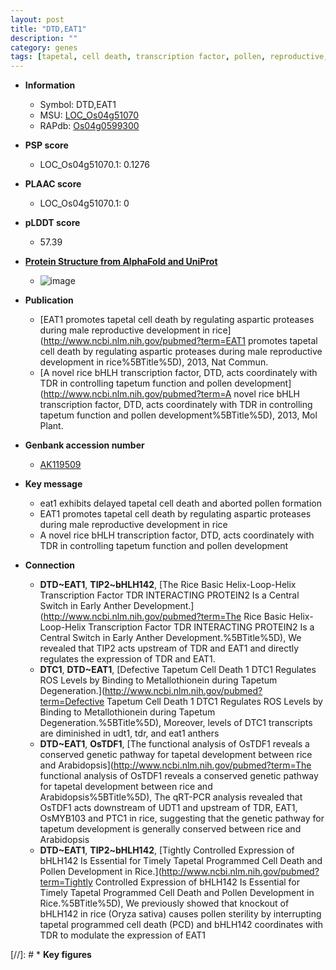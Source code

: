 ```yaml
---
layout: post
title: "DTD,EAT1"
description: ""
category: genes
tags: [tapetal, cell death, transcription factor, pollen, reproductive, tapetum]
---
```


* **Information**  
    + Symbol: DTD,EAT1  
    + MSU: [LOC_Os04g51070](http://rice.plantbiology.msu.edu/cgi-bin/ORF_infopage.cgi?orf=LOC_Os04g51070)  
    + RAPdb: [Os04g0599300](http://rapdb.dna.affrc.go.jp/viewer/gbrowse_details/irgsp1?name=Os04g0599300)  

* **PSP score**  
    + LOC_Os04g51070.1: 0.1276 

* **PLAAC score**  
    + LOC_Os04g51070.1: 0 

* **pLDDT score**
    + 57.39

* **[Protein Structure from AlphaFold and UniProt](https://www.uniprot.org/uniprotkb/Q7X8R0/entry#structure)**
    + ![image](https://ricepsp.github.io/images/Q7/AF-Q7X8R0-F1.png)

* **Publication**  
    + [EAT1 promotes tapetal cell death by regulating aspartic proteases during male reproductive development in rice](http://www.ncbi.nlm.nih.gov/pubmed?term=EAT1 promotes tapetal cell death by regulating aspartic proteases during male reproductive development in rice%5BTitle%5D), 2013, Nat Commun.
    + [A novel rice bHLH transcription factor, DTD, acts coordinately with TDR in controlling tapetum function and pollen development](http://www.ncbi.nlm.nih.gov/pubmed?term=A novel rice bHLH transcription factor, DTD, acts coordinately with TDR in controlling tapetum function and pollen development%5BTitle%5D), 2013, Mol Plant.

* **Genbank accession number**  
    + [AK119509](http://www.ncbi.nlm.nih.gov/nuccore/AK119509)

* **Key message**  
    + eat1 exhibits delayed tapetal cell death and aborted pollen formation
    + EAT1 promotes tapetal cell death by regulating aspartic proteases during male reproductive development in rice
    + A novel rice bHLH transcription factor, DTD, acts coordinately with TDR in controlling tapetum function and pollen development

* **Connection**  
    + __DTD~EAT1__, __TIP2~bHLH142__, [The Rice Basic Helix-Loop-Helix Transcription Factor TDR INTERACTING PROTEIN2 Is a Central Switch in Early Anther Development.](http://www.ncbi.nlm.nih.gov/pubmed?term=The Rice Basic Helix-Loop-Helix Transcription Factor TDR INTERACTING PROTEIN2 Is a Central Switch in Early Anther Development.%5BTitle%5D), We revealed that TIP2 acts upstream of TDR and EAT1 and directly regulates the expression of TDR and EAT1.
    + __DTC1__, __DTD~EAT1__, [Defective Tapetum Cell Death 1 DTC1 Regulates ROS Levels by Binding to Metallothionein during Tapetum Degeneration.](http://www.ncbi.nlm.nih.gov/pubmed?term=Defective Tapetum Cell Death 1 DTC1 Regulates ROS Levels by Binding to Metallothionein during Tapetum Degeneration.%5BTitle%5D), Moreover, levels of DTC1 transcripts are diminished in udt1, tdr, and eat1 anthers
    + __DTD~EAT1__, __OsTDF1__, [The functional analysis of OsTDF1 reveals a conserved genetic pathway for tapetal development between rice and Arabidopsis](http://www.ncbi.nlm.nih.gov/pubmed?term=The functional analysis of OsTDF1 reveals a conserved genetic pathway for tapetal development between rice and Arabidopsis%5BTitle%5D), The qRT-PCR analysis revealed that OsTDF1 acts downstream of UDT1 and upstream of TDR, EAT1, OsMYB103 and PTC1 in rice, suggesting that the genetic pathway for tapetum development is generally conserved between rice and Arabidopsis
    + __DTD~EAT1__, __TIP2~bHLH142__, [Tightly Controlled Expression of bHLH142 Is Essential for Timely Tapetal Programmed Cell Death and Pollen Development in Rice.](http://www.ncbi.nlm.nih.gov/pubmed?term=Tightly Controlled Expression of bHLH142 Is Essential for Timely Tapetal Programmed Cell Death and Pollen Development in Rice.%5BTitle%5D),  We previously showed that knockout of bHLH142 in rice (Oryza sativa) causes pollen sterility by interrupting tapetal programmed cell death (PCD) and bHLH142 coordinates with TDR to modulate the expression of EAT1

[//]: # * **Key figures**  


